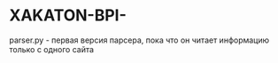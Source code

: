 # XAKATON-BPI-
parser.py - первая версия парсера, пока что он читает информацию только с одного сайта
